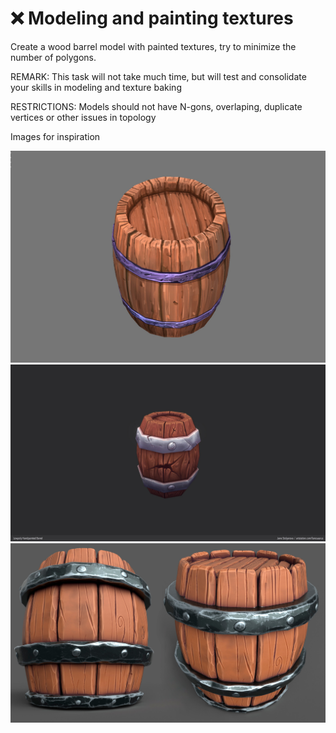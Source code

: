 # ❌ Modeling and painting textures

Create a wood barrel model with painted textures, try to minimize the number of polygons.

REMARK: This task will not take much time, but will test and consolidate your skills in modeling and texture baking

RESTRICTIONS: Models should not have N-gons, overlaping, duplicate vertices or other issues in topology 

Images for inspiration 

![barrel_1](/curriculum/4_modeling_and_texturing/barrels/barrel_1.jpg)
![barrel_2](/curriculum/4_modeling_and_texturing/barrels/barrel_2.jpg)
![barrel_3](/curriculum/4_modeling_and_texturing/barrels/barrel_3.jpg)

